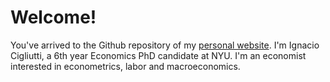 # Welcome!

You've arrived to the Github repository of my [personal website](http://www.nachocigliutti.com). I'm Ignacio Cigliutti, a 6th year Economics PhD candidate at NYU. I'm an economist interested in econometrics, labor and macroeconomics. 